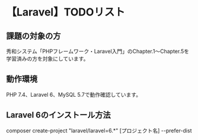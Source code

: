 # 【Laravel】TODOリスト

## 課題の対象の方
秀和システム「PHPフレームワーク・Laravel入門」のChapter.1〜Chapter.5を学習済みの方を対象にしています。

## 動作環境
PHP 7.4、Laravel 6、MySQL 5.7で動作確認しています。

## Laravel 6のインストール方法
composer create-project "laravel/laravel=6.*" [プロジェクト名] --prefer-dist
